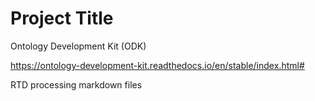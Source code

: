 # Project Title

Ontology Development Kit (ODK)

https://ontology-development-kit.readthedocs.io/en/stable/index.html#

RTD processing markdown files

